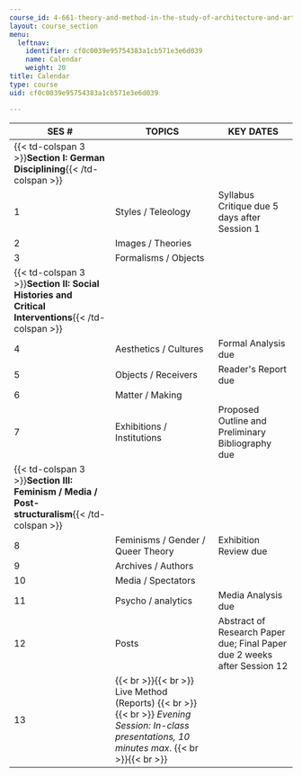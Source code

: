 ```yaml
---
course_id: 4-661-theory-and-method-in-the-study-of-architecture-and-art-fall-2015
layout: course_section
menu:
  leftnav:
    identifier: cf0c0039e95754383a1cb571e3e6d039
    name: Calendar
    weight: 20
title: Calendar
type: course
uid: cf0c0039e95754383a1cb571e3e6d039

---
```


| SES # | TOPICS | KEY DATES |
| --- | --- | --- |
| {{< td-colspan 3 >}}**Section I: German Disciplining**{{< /td-colspan >}} |||
| 1 | Styles / Teleology | Syllabus Critique due 5 days after Session 1 |
| 2 | Images / Theories | &nbsp; |
| 3 | Formalisms / Objects | &nbsp; |
| {{< td-colspan 3 >}}**Section II: Social Histories and Critical Interventions**{{< /td-colspan >}} |||
| 4 | Aesthetics / Cultures | Formal Analysis due |
| 5 | Objects / Receivers | Reader's Report due |
| 6 | Matter / Making | &nbsp; |
| 7 | Exhibitions / Institutions | Proposed Outline and Preliminary Bibliography due |
| {{< td-colspan 3 >}}**Section III: Feminism / Media / Post-structuralism**{{< /td-colspan >}} |||
| 8 | Feminisms / Gender / Queer Theory | Exhibition Review due |
| 9 | Archives / Authors | &nbsp; |
| 10 | Media / Spectators | &nbsp; |
| 11 | Psycho / analytics | Media Analysis due |
| 12 | Posts | Abstract of Research Paper due; Final Paper due 2 weeks after Session 12 |
| 13 |  {{< br >}}{{< br >}} Live Method (Reports) {{< br >}}{{< br >}} _Evening Session: In-class presentations, 10 minutes max_. {{< br >}}{{< br >}}  |
